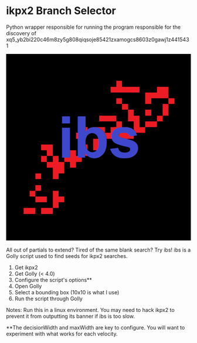 # ikpx2 Branch Selector
Python wrapper responsible for running the program responsible for the discovery of xq5_yb2bi220c46m8zy5g808qiqsoje85421zxamogcs8603z0gawj1z4415431

![alt text](https://github.com/johnwinston/ibs/blob/main/ibs.png)

All out of partials to extend? Tired of the same blank search? Try ibs! ibs is a Golly script used to find seeds for ikpx2 searches.

1. Get ikpx2
2. Get Golly (< 4.0)
3. Configure the script's options**
4. Open Golly
5. Select a bounding box (10x10 is what I use)
6. Run the script through Golly

Notes: Run this in a linux environment. You may need to hack ikpx2 to prevent it from outputting its banner if ibs is too slow.

**The decisionWidth and maxWidth are key to configure. You will want to experiment with what works for each velocity.
